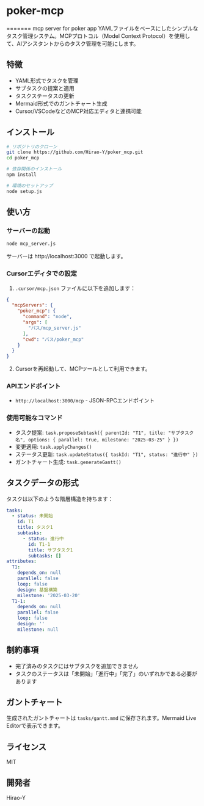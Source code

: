 # poker-mcp
=======
mcp server for poker app
YAMLファイルをベースにしたシンプルなタスク管理システム。MCPプロトコル（Model Context Protocol）を使用して、AIアシスタントからのタスク管理を可能にします。

## 特徴
- YAML形式でタスクを管理
- サブタスクの提案と適用
- タスクステータスの更新
- Mermaid形式でのガントチャート生成
- Cursor/VSCodeなどのMCP対応エディタと連携可能

## インストール
```bash
# リポジトリのクローン
git clone https://github.com/Hirao-Y/poker_mcp.git
cd poker_mcp

# 依存関係のインストール
npm install

# 環境のセットアップ
node setup.js
```

## 使い方

### サーバーの起動

```bash
node mcp_server.js
```

サーバーは http://localhost:3000 で起動します。

### Cursorエディタでの設定

1. `.cursor/mcp.json` ファイルに以下を追加します：

```json
{
  "mcpServers": {
    "poker_mcp": {
      "command": "node",
      "args": [
        "パス/mcp_server.js"
      ],
      "cwd": "パス/poker_mcp"
    }
  }
}
```

2. Cursorを再起動して、MCPツールとして利用できます。

### APIエンドポイント

- `http://localhost:3000/mcp` - JSON-RPCエンドポイント

### 使用可能なコマンド

- タスク提案: `task.proposeSubtask({ parentId: "T1", title: "サブタスク名", options: { parallel: true, milestone: "2025-03-25" } })`
- 変更適用: `task.applyChanges()`
- ステータス更新: `task.updateStatus({ taskId: "T1", status: "進行中" })`
- ガントチャート生成: `task.generateGantt()`

## タスクデータの形式

タスクは以下のような階層構造を持ちます：

```yaml
tasks:
  - status: 未開始
    id: T1
    title: タスク1
    subtasks:
      - status: 進行中
        id: T1-1
        title: サブタスク1
        subtasks: []
attributes:
  T1:
    depends_on: null
    parallel: false
    loop: false
    design: 基盤構築
    milestone: '2025-03-20'
  T1-1:
    depends_on: null
    parallel: false
    loop: false
    design: ''
    milestone: null
```

## 制約事項

- 完了済みのタスクにはサブタスクを追加できません
- タスクのステータスは「未開始」「進行中」「完了」のいずれかである必要があります

## ガントチャート

生成されたガントチャートは `tasks/gantt.mmd` に保存されます。Mermaid Live Editorで表示できます。

## ライセンス

MIT

## 開発者

Hirao-Y
